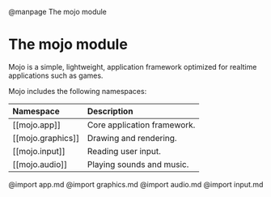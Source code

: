 
@manpage The mojo module

# The mojo module

Mojo is a simple, lightweight, application framework optimized for realtime applications such as games.

Mojo includes the following namespaces:

| Namespace				| Description
|:----------------------|:-----------
| [[mojo.app]]			| Core application framework.
| [[mojo.graphics]]		| Drawing and rendering.
| [[mojo.input]]		| Reading user input.
| [[mojo.audio]]		| Playing sounds and music.

@import app.md
@import graphics.md
@import audio.md
@import input.md
